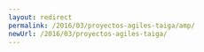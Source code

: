```yaml
---
layout: redirect
permalink: /2016/03/proyectos-agiles-taiga/amp/
newUrl: /2016/03/proyectos-agiles-taiga/
---
```

